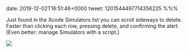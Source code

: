 date: 2019-12-02T16:51:46+0000
tweet: 1201544497714356225
%%%

Just found in the Xcode Simulators list you can scroll sideways to delete. Faster than clicking each row, pressing delete, and confirming the alert. (Even better: manage Simulators with a script.)

![](EKy-WPxXkAAzB1q.jpg)
